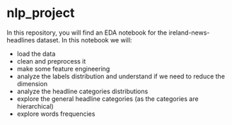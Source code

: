# nlp_project

In this repository, you will find an EDA notebook for the ireland-news-headlines dataset.
In this notebook we will:
- load the data
- clean and preprocess it
- make some feature engineering
- analyze the labels distribution and understand if we need to reduce the dimension
- analyze the headline categories distributions
- explore the general headline categories (as the categories are hierarchical)
- explore words frequencies

